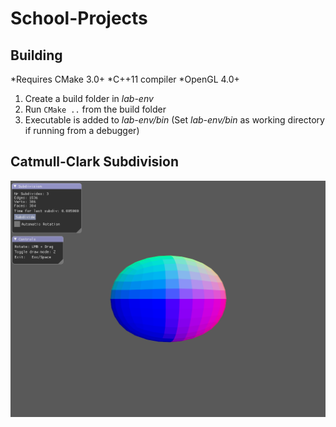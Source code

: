 # School-Projects

## Building
*Requires CMake 3.0+
*C++11 compiler
*OpenGL 4.0+

1. Create a build folder in *lab-env*
2. Run `CMake ..` from the build folder
3. Executable is added to *lab-env/bin* (Set *lab-env/bin* as working directory if running from a debugger)


## Catmull-Clark Subdivision

![alt-text](https://github.com/TotalHansson/School-Projects/blob/master/images/half-edge_mesh_CCSubdivision.png)